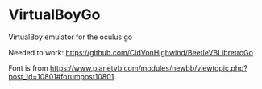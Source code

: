 # VirtualBoyGo
VirtualBoy emulator for the oculus go

Needed to work:
https://github.com/CidVonHighwind/BeetleVBLibretroGo

Font is from https://www.planetvb.com/modules/newbb/viewtopic.php?post_id=10801#forumpost10801
